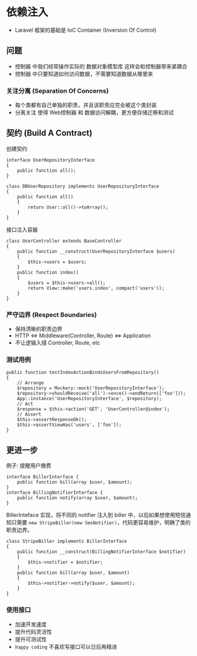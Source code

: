 # 依赖注入
* Laravel 框架的基础是 IoC Container (Inversion Of Control)

## 问题
* 控制器 中我们经常操作实际的 数据对象模型库 这样会和控制器带来紧耦合
* 控制器 中只要知道如何访问数据，不需要知道数据从哪里来

### 关注分离 (Separation Of Concerns)
* 每个类都有自己单独的职责，并且该职责应完全被这个类封装
* 分离关注 使得 Web控制器 和 数据访问解耦，更方便存储迁移和测试

## 契约 (Build A Contract)

创建契约

```
interface UserRepositoryInterface
{
    public function all();
}

class DBUserRepository implements UserRepositoryInterface
{
    public function all()
    {
        return User::all()->toArray();
    }
}
```

接口注入容器

```
class UserController extends BaseController
{
    public function __construct(UserRepositoryInterface $users)
    {
        $this->users = $users;
    }
    public function index()
    {
        $users = $this->users->all();
        return View::make('users.index', compact('users'));
    }
}
```

### 严守边界 (Respect Boundaries)
* 保持清晰的职责边界
* HTTP <=> Middleware(Controller, Route) <=> Application
* 不让逻辑入侵 Controller, Route, etc


### 测试用例
```
public function testIndexActionBindsUsersFromRepository()
{
    // Arrange
    $repository = Mockery::mock('UserRepositoryInterface');
    $repository->shouldReceive('all')->once()->andReturn(['foo']));
    App::instance('UserRepositoryInterface', $repository);
    // Act
    $response = $this->action('GET', 'UserController@index');
    // Assert
    $this->assertResponseOk();
    $this->assertViewHas('users', ['foo']);
}
```

## 更进一步

例子: 提醒用户缴费
```
interface BillerInterface {
    public function bill(array $user, $amount);
}
interface BillingNotifierInterface {
    public function notify(array $user, $amount);
}
```

BillerInteface 实现，将不同的 notifier 注入到 biller 中，以后如果想使用短信通知只需要 `new StripeBiller(new SmsNotifier)`，代码更容易维护，明确了类的职责边界。
```
class StripeBiller implements BillerInterface
{
    public function __construct(BillingNotifierInterface $notifier)
    {
        $this->notifier = $notifier;
    }
    public function bill(array $user, $amount)
    {
        $this->notifier->notify($user, $amount);
    }
}
```

### 使用接口
* 加速开发速度
* 提升代码灵活性
* 提升可测试性
* `happy coding` 不喜欢写接口可以日后再精进
